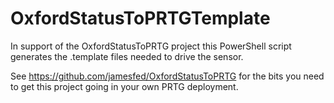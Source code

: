 # OxfordStatusToPRTGTemplate
In support of the OxfordStatusToPRTG project this PowerShell script generates the .template files needed to drive the sensor.

See https://github.com/jamesfed/OxfordStatusToPRTG for the bits you need to get this project going in your own PRTG deployment.
